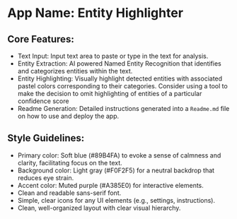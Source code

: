 # **App Name**: Entity Highlighter

## Core Features:

- Text Input: Input text area to paste or type in the text for analysis.
- Entity Extraction: AI powered Named Entity Recognition that identifies and categorizes entities within the text.
- Entity Highlighting: Visually highlight detected entities with associated pastel colors corresponding to their categories. Consider using a tool to make the decision to omit highlighting of entities of a particular confidence score
- Readme Generation: Detailed instructions generated into a `Readme.md` file on how to use and deploy the app.

## Style Guidelines:

- Primary color: Soft blue (#89B4FA) to evoke a sense of calmness and clarity, facilitating focus on the text.
- Background color: Light gray (#F0F2F5) for a neutral backdrop that reduces eye strain.
- Accent color: Muted purple (#A385E0) for interactive elements.
- Clean and readable sans-serif font.
- Simple, clear icons for any UI elements (e.g., settings, instructions).
- Clean, well-organized layout with clear visual hierarchy.